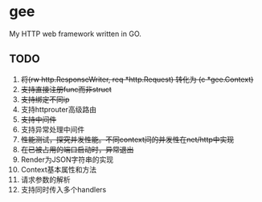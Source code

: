 # gee
My HTTP web framework written in GO.

## TODO
1. ~~将(rw http.ResponseWriter, req *http.Request) 转化为 (c *gee.Context)~~
2. ~~支持直接注册func而非struct~~
3. ~~支持绑定不同ip~~
4. 支持httprouter高级路由
5. ~~支持中间件~~
6. 支持异常处理中间件
7. ~~性能测试，探究并发性能。不同context间的并发性在net/http中实现~~
8. ~~在已被占用的端口启动时，异常退出~~
9. Render为JSON字符串的实现
10. Context基本属性和方法
11. 请求参数的解析
12. 支持同时传入多个handlers
